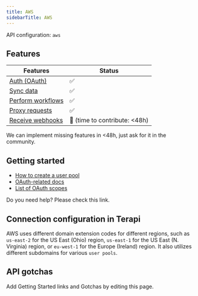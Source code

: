 ```yaml
---
title: AWS
sidebarTitle: AWS
---
```


API configuration: `aws`

## Features

| Features | Status |
| - | - |
| [Auth (OAuth)](https://terapi.gitbook.io/terapi-api-explorer/integrate/guides/authorize-an-api) | ✅ |
| [Sync data](https://terapi.gitbook.io/terapi-api-explorer/integrate/guides/sync-data-from-an-api) | ✅ |
| [Perform workflows](https://terapi.gitbook.io/terapi-api-explorer/integrate/guides/perform-workflows-with-an-api) | ✅ |
| [Proxy requests](https://terapi.gitbook.io/terapi-api-explorer/integrate/guides/proxy-requests-to-an-api) | ✅ |
| [Receive webhooks](https://terapi.gitbook.io/terapi-api-explorer/integrate/guides/receive-webhooks-from-an-api) | 🚫 (time to contribute: &lt;48h) |

We can implement missing features in &lt;48h, just ask for it in the community.

## Getting started

-   [How to create a user pool](https://docs.aws.amazon.com/cognito/latest/developerguide/cognito-user-pool-as-user-directory.html)
-   [OAuth-related docs](https://docs.aws.amazon.com/cognito/latest/developerguide/authorization-endpoint.html)
-   [List of OAuth scopes](https://docs.aws.amazon.com/cognito/latest/developerguide/cognito-user-pools-define-resource-servers.html)

Do you need help? Please check this link.

## Connection configuration in Terapi

AWS uses different domain extension codes for different regions, such as `us-east-2` for the US East (Ohio) region, `us-east-1` for the US East (N. Virginia) region, or `eu-west-1` for the Europe (Ireland) region. It also utilizes different subdomains for various `user pools`.

## API gotchas

Add Getting Started links and Gotchas by editing this page.

